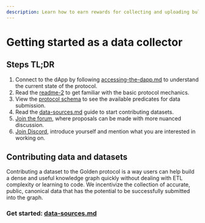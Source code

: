 ```yaml
---
description: Learn how to earn rewards for collecting and uploading bulk data.
---
```


# Getting started as a data collector

## Steps TL;DR

1. Connect to the dApp by following [accessing-the-dapp.md](../protocol/incentivized-testnet-activities/accessing-the-dapp.md "mention") to understand the current state of the protocol.&#x20;
2. Read the [readme-2](../protocol/readme-2/ "mention") to get familiar with the basic protocol mechanics.
3. View the [protocol schema](https://dapp.golden.xyz/schema) to see the available predicates for data submission.
4. Read the [data-sources.md](../data-and-tools/data-sources.md "mention") guide to start contributing datasets. &#x20;
5. [Join the forum](https://forum.golden.xyz/), where proposals can be made with more nuanced discussion. &#x20;
6. [Join Discord](https://discord.com/invite/golden-protocol), introduce yourself and mention what you are interested in working on.

## Contributing data and datasets

Contributing a dataset to the Golden protocol is a way users can help build a dense and useful knowledge graph quickly without dealing with ETL complexity or learning to code. We incentivize the collection of accurate, public, canonical data that has the potential to be successfully submitted into the graph.&#x20;

### Get started:  [data-sources.md](../data-and-tools/data-sources.md "mention")
